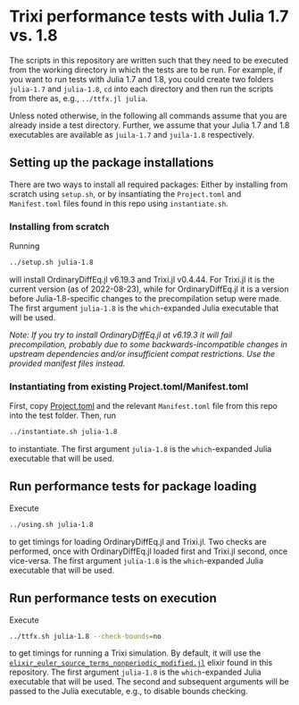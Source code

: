# Trixi performance tests with Julia 1.7 vs. 1.8

The scripts in this repository are written such that they need to be executed
from the working directory in which the tests are to be run. For example, if you
want to run tests with Julia 1.7 and 1.8, you could create two folders
`julia-1.7` and `julia-1.8`, `cd` into each directory and then run the scripts
from there as, e.g., `../ttfx.jl julia`.

Unless noted otherwise, in the following all commands assume that you are
already inside a test directory. Further, we assume that your Julia 1.7 and 1.8
executables are available as `juila-1.7` and `juila-1.8` respectively.


## Setting up the package installations
There are two ways to install all required packages: Either by installing from scratch
using `setup.sh`, or by insantiating the `Project.toml` and `Manifest.toml`
files found in this repo using `instantiate.sh`.

### Installing from scratch
Running
```bash
../setup.sh julia-1.8
```
will install OrdinaryDiffEq.jl v6.19.3 and Trixi.jl v0.4.44. For Trixi.jl it is
the current version (as of 2022-08-23), while for OrdinaryDiffEq.jl it is a
version before Julia-1.8-specific changes to the precompilation setup were made.
The first argument `julia-1.8` is the `which`-expanded Julia executable that
will be used.

*Note: If you try to install OrdinaryDiffEq.jl at v6.19.3 it will fail
precompilation, probably due to some backwards-incompatible changes in upstream
dependencies and/or insufficient compat restrictions. Use the provided manifest
files instead.*

### Instantiating from existing Project.toml/Manifest.toml
First, copy [Project.toml](Project.toml) and the relevant `Manifest.toml` file
from this repo into the test folder. Then, run
```bash
../instantiate.sh julia-1.8
```
to instantiate.
The first argument `julia-1.8` is the `which`-expanded Julia executable that
will be used.


## Run performance tests for package loading
Execute
```bash
../using.sh julia-1.8
```
to get timings for loading OrdinaryDiffEq.jl and Trixi.jl. Two
checks are performed, once with OrdinaryDiffEq.jl loaded first and Trixi.jl
second, once vice-versa.
The first argument `julia-1.8` is the `which`-expanded Julia executable that
will be used.


## Run performance tests on execution
Execute
```bash
../ttfx.sh julia-1.8 --check-bounds=no
```
to get timings for running a Trixi simulation. By default, it will use the
[`elixir_euler_source_terms_nonperiodic_modified.jl`](elixir_euler_source_terms_nonperiodic_modified.jl)
elixir found in this repository.
The first argument `julia-1.8` is the `which`-expanded Julia executable that
will be used. The second and subsequent arguments will be passed to the Julia
executable, e.g., to disable bounds checking.
